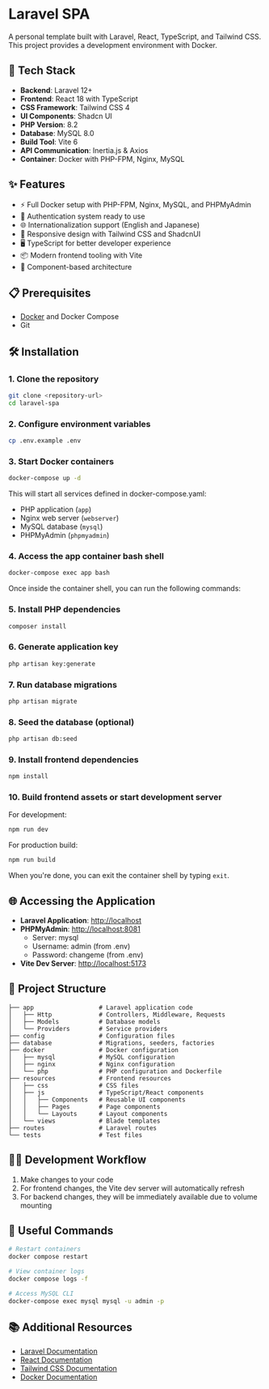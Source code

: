 # Laravel SPA

A personal template built with Laravel, React, TypeScript, and Tailwind CSS. This project provides a development environment with Docker.

## 🚀 Tech Stack

-   **Backend**: Laravel 12+
-   **Frontend**: React 18 with TypeScript
-   **CSS Framework**: Tailwind CSS 4
-   **UI Components**: Shadcn UI
-   **PHP Version**: 8.2
-   **Database**: MySQL 8.0
-   **Build Tool**: Vite 6
-   **API Communication**: Inertia.js & Axios
-   **Container**: Docker with PHP-FPM, Nginx, MySQL

## ✨ Features

-   ⚡️ Full Docker setup with PHP-FPM, Nginx, MySQL, and PHPMyAdmin
-   🔐 Authentication system ready to use
-   🌐 Internationalization support (English and Japanese)
-   📱 Responsive design with Tailwind CSS and ShadcnUI
-   🖥️ TypeScript for better developer experience
-   📦 Modern frontend tooling with Vite
-   🧩 Component-based architecture

## 📋 Prerequisites

-   [Docker](https://www.docker.com/get-started) and Docker Compose
-   Git

## 🛠️ Installation

### 1. Clone the repository

```bash
git clone <repository-url>
cd laravel-spa
```

### 2. Configure environment variables

```bash
cp .env.example .env
```

### 3. Start Docker containers

```bash
docker-compose up -d
```

This will start all services defined in docker-compose.yaml:

-   PHP application (`app`)
-   Nginx web server (`webserver`)
-   MySQL database (`mysql`)
-   PHPMyAdmin (`phpmyadmin`)

### 4. Access the app container bash shell

```bash
docker-compose exec app bash
```

Once inside the container shell, you can run the following commands:

### 5. Install PHP dependencies

```bash
composer install
```

### 6. Generate application key

```bash
php artisan key:generate
```

### 7. Run database migrations

```bash
php artisan migrate
```

### 8. Seed the database (optional)

```bash
php artisan db:seed
```

### 9. Install frontend dependencies

```bash
npm install
```

### 10. Build frontend assets or start development server

For development:

```bash
npm run dev
```

For production build:

```bash
npm run build
```

When you're done, you can exit the container shell by typing `exit`.

## 🌐 Accessing the Application

-   **Laravel Application**: [http://localhost](http://localhost)
-   **PHPMyAdmin**: [http://localhost:8081](http://localhost:8081)
    -   Server: mysql
    -   Username: admin (from .env)
    -   Password: changeme (from .env)
-   **Vite Dev Server**: [http://localhost:5173](http://localhost:5173)

## 📁 Project Structure

```
├── app                  # Laravel application code
│   ├── Http             # Controllers, Middleware, Requests
│   ├── Models           # Database models
│   └── Providers        # Service providers
├── config               # Configuration files
├── database             # Migrations, seeders, factories
├── docker               # Docker configuration
│   ├── mysql            # MySQL configuration
│   ├── nginx            # Nginx configuration
│   └── php              # PHP configuration and Dockerfile
├── resources            # Frontend resources
│   ├── css              # CSS files
│   ├── js               # TypeScript/React components
│   │   ├── Components   # Reusable UI components
│   │   ├── Pages        # Page components
│   │   └── Layouts      # Layout components
│   └── views            # Blade templates
├── routes               # Laravel routes
└── tests                # Test files
```

## 🧑‍💻 Development Workflow

1. Make changes to your code
2. For frontend changes, the Vite dev server will automatically refresh
3. For backend changes, they will be immediately available due to volume mounting

## 🔧 Useful Commands

```bash
# Restart containers
docker compose restart

# View container logs
docker compose logs -f

# Access MySQL CLI
docker-compose exec mysql mysql -u admin -p
```

## 📚 Additional Resources

-   [Laravel Documentation](https://laravel.com/docs)
-   [React Documentation](https://reactjs.org/docs/getting-started.html)
-   [Tailwind CSS Documentation](https://tailwindcss.com/docs)
-   [Docker Documentation](https://docs.docker.com/)
